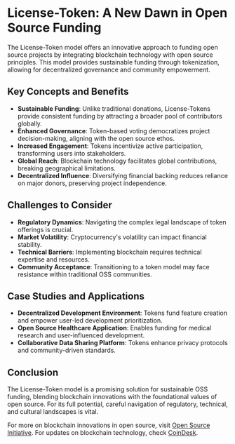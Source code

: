 # License-Token: A New Dawn in Open Source Funding

The License-Token model offers an innovative approach to funding open source projects by integrating blockchain technology with open source principles. This model provides sustainable funding through tokenization, allowing for decentralized governance and community empowerment.

## Key Concepts and Benefits

- **Sustainable Funding**: Unlike traditional donations, License-Tokens provide consistent funding by attracting a broader pool of contributors globally.
- **Enhanced Governance**: Token-based voting democratizes project decision-making, aligning with the open source ethos.
- **Increased Engagement**: Tokens incentivize active participation, transforming users into stakeholders.
- **Global Reach**: Blockchain technology facilitates global contributions, breaking geographical limitations.
- **Decentralized Influence**: Diversifying financial backing reduces reliance on major donors, preserving project independence.

## Challenges to Consider

- **Regulatory Dynamics**: Navigating the complex legal landscape of token offerings is crucial.
- **Market Volatility**: Cryptocurrency's volatility can impact financial stability.
- **Technical Barriers**: Implementing blockchain requires technical expertise and resources.
- **Community Acceptance**: Transitioning to a token model may face resistance within traditional OSS communities.

## Case Studies and Applications

- **Decentralized Development Environment**: Tokens fund feature creation and empower user-led development prioritization.
- **Open Source Healthcare Application**: Enables funding for medical research and user-influenced development.
- **Collaborative Data Sharing Platform**: Tokens enhance privacy protocols and community-driven standards.

## Conclusion

The License-Token model is a promising solution for sustainable OSS funding, blending blockchain innovations with the foundational values of open source. For its full potential, careful navigation of regulatory, technical, and cultural landscapes is vital.

For more on blockchain innovations in open source, visit [Open Source Initiative](https://opensource.org/). For updates on blockchain technology, check [CoinDesk](https://www.coindesk.com/).